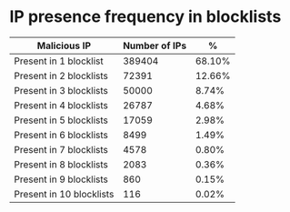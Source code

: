 # IP presence frequency in blocklists
| Malicious IP | Number of IPs | % |
|----|----|----|
| Present in 1 blocklist | 389404 | 68.10% |
| Present in 2 blocklists | 72391 | 12.66% |
| Present in 3 blocklists | 50000 | 8.74% |
| Present in 4 blocklists | 26787 | 4.68% |
| Present in 5 blocklists | 17059 | 2.98% |
| Present in 6 blocklists | 8499 | 1.49% |
| Present in 7 blocklists | 4578 | 0.80% |
| Present in 8 blocklists | 2083 | 0.36% |
| Present in 9 blocklists | 860 | 0.15% |
| Present in 10 blocklists | 116 | 0.02% |
